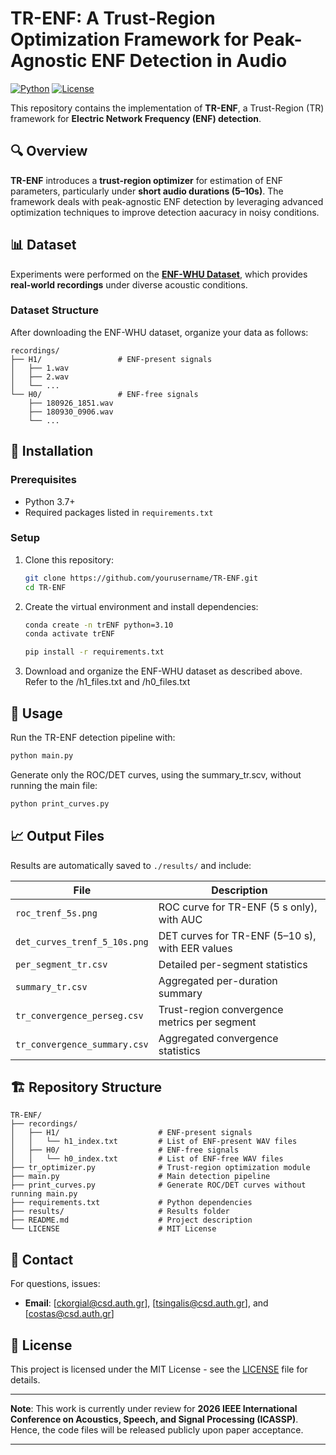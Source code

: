 # TR-ENF: A Trust-Region Optimization Framework for Peak-Agnostic ENF Detection in Audio

[![Python](https://img.shields.io/badge/Python-3.7%2B-blue)](https://www.python.org/)
[![License](https://img.shields.io/badge/License-MIT-green.svg)](LICENSE)

This repository contains the implementation of **TR-ENF**, a Trust-Region (TR) framework for **Electric Network Frequency (ENF) detection**.

## 🔍 Overview

**TR-ENF** introduces a **trust-region optimizer** for estimation of ENF parameters, particularly under **short audio durations (5–10s)**. The framework deals with peak-agnostic ENF detection by leveraging advanced optimization techniques to improve detection aacuracy in noisy conditions.

## 📊 Dataset

Experiments were performed on the [**ENF-WHU Dataset**](https://github.com/ghua-ac/ENF-WHU-Dataset/tree/master/ENF-WHU-Dataset), which provides **real-world recordings** under diverse acoustic conditions.

### Dataset Structure
After downloading the ENF-WHU dataset, organize your data as follows:

```
recordings/
├── H1/                 # ENF-present signals
│   ├── 1.wav
│   ├── 2.wav
│   └── ...
└── H0/                 # ENF-free signals
    ├── 180926_1851.wav
    ├── 180930_0906.wav
    └── ...
```

## 🚀 Installation

### Prerequisites
- Python 3.7+
- Required packages listed in `requirements.txt`

### Setup
1. Clone this repository:
   ```bash
   git clone https://github.com/yourusername/TR-ENF.git
   cd TR-ENF
   ```

2. Create the virtual environment and install dependencies:

   ```bash
   conda create -n trENF python=3.10
   conda activate trENF

   ```
   
   ```bash
   pip install -r requirements.txt
   ```

3. Download and organize the ENF-WHU dataset as described above. Refer to the /h1_files.txt and /h0_files.txt


## 📖 Usage

Run the TR-ENF detection pipeline with:

```bash
python main.py
```

Generate only the ROC/DET curves, using the summary_tr.scv, without running the main file:

```bash
python print_curves.py
```

## 📈 Output Files

Results are automatically saved to `./results/` and include:

| File | Description |
|------|-------------|
| `roc_trenf_5s.png` | ROC curve for TR-ENF (5 s only), with AUC |
| `det_curves_trenf_5_10s.png` | DET curves for TR-ENF (5–10 s), with EER values |
| `per_segment_tr.csv` | Detailed per-segment statistics |
| `summary_tr.csv` | Aggregated per-duration summary |
| `tr_convergence_perseg.csv` | Trust-region convergence metrics per segment |
| `tr_convergence_summary.csv` | Aggregated convergence statistics |

## 🏗️ Repository Structure

```
TR-ENF/
├── recordings/
│   ├── H1/                      # ENF-present signals
│   │   └── h1_index.txt         # List of ENF-present WAV files
│   ├── H0/                      # ENF-free signals
│   │   └── h0_index.txt         # List of ENF-free WAV files
├── tr_optimizer.py              # Trust-region optimization module
├── main.py                      # Main detection pipeline
├── print_curves.py              # Generate ROC/DET curves without running main.py
├── requirements.txt             # Python dependencies
├── results/                     # Results folder
├── README.md                    # Project description
└── LICENSE                      # MIT License

```


## 📧 Contact

For questions, issues:

- **Email**: [ckorgial@csd.auth.gr], [tsingalis@csd.auth.gr], and [costas@csd.auth.gr]

## 📄 License

This project is licensed under the MIT License - see the [LICENSE](LICENSE) file for details.

---

**Note**: This work is currently under review for **2026 IEEE International Conference on Acoustics, Speech, and Signal Processing (ICASSP)**. Hence, the code files will be released publicly upon paper acceptance.

---
